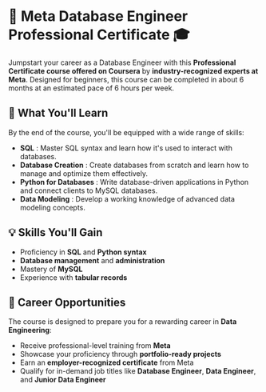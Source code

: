 # 🚀 Meta Database Engineer Professional Certificate 🎓

Jumpstart your career as a Database Engineer with this **Professional Certificate course offered on Coursera** by **industry-recognized experts at Meta**. Designed for beginners, this course can be completed in about 6 months at an estimated pace of 6 hours per week.

## 🎯 What You'll Learn

By the end of the course, you'll be equipped with a wide range of skills:

- **SQL** : Master SQL syntax and learn how it's used to interact with databases.
- **Database Creation** : Create databases from scratch and learn how to manage and optimize them effectively.
- **Python for Databases** : Write database-driven applications in Python and connect clients to MySQL databases.
- **Data Modeling** : Develop a working knowledge of advanced data modeling concepts.

## 💡 Skills You'll Gain

- Proficiency in **SQL** and **Python syntax**
- **Database management** and **administration**
- Mastery of **MySQL**
- Experience with **tabular records**

## 💼 Career Opportunities

The course is designed to prepare you for a rewarding career in **Data Engineering**:

- Receive professional-level training from **Meta**
- Showcase your proficiency through **portfolio-ready projects**
- Earn an **employer-recognized certificate** from Meta
- Qualify for in-demand job titles like **Database Engineer**, **Data Engineer**, and **Junior Data Engineer**